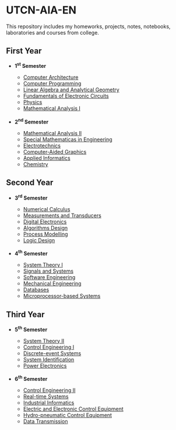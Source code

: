 <h1>UTCN-AIA-EN</h1>
This repository includes my homeworks, projects, notes, notebooks, laboratories and courses from college.

<h2>First Year</h2>
<ul><li><b>1<sup>st</sup> Semester</b></li>
<ul>
	<li><a href="https://github.com/RadAntonio/UTCN-AIA-EN/tree/main/FirstYear/Semester%201/Computer%20Architecture">Computer Architecture</a></li>
	<li><a href="https://github.com/RadAntonio/UTCN-AIA-EN/tree/main/FirstYear/Semester%201/Computer%20Programming">Computer Programming</a></li>
	<li><a href="https://github.com/RadAntonio/UTCN-AIA-EN/tree/main/FirstYear/Semester%201/Linear%20Algebra%20and%20Analytical%20Geometry">Linear Algebra and Analytical Geometry</a></li>
	<li><a href="https://github.com/RadAntonio/UTCN-AIA-EN/tree/main/FirstYear/Semester%201/Fundamentals%20of%20Electronic%20Circuits">Fundamentals of Electronic Circuits</a></li>
	<li><a href="https://github.com/RadAntonio/UTCN-AIA-EN/tree/main/FirstYear/Semester%201/Physics">Physics</a></li>
	<li><a href="https://github.com/RadAntonio/UTCN-AIA-EN/tree/main/FirstYear/Semester%201/Mathematical%20Analysis%20I">Mathematical Analysis I</a></li>

<br>
</ul><li><b>2<sup>nd</sup> Semester</b></li>
<ul>
	<li><a href="https://github.com/RadAntonio/UTCN-AIA-EN/tree/main/FirstYear/Semester%202/Mathematical%20Analysis%20II">Mathematical Analysis II</a></li>
	<li><a href="https://github.com/RadAntonio/UTCN-AIA-EN/tree/main/FirstYear/Semester%202/Special%20Mathematicas%20in%20Engineering">Special Mathematicas in Engineering</a></li>
	<li><a href="https://github.com/RadAntonio/UTCN-AIA-EN/tree/main/FirstYear/Semester%202/Electrotechnics">Electrotechnics</a></li>
	<li><a href="https://github.com/RadAntonio/UTCN-AIA-EN/tree/main/FirstYear/Semester%202/Computerr-aided%20Grapghics">Computer-Aided Graphics</a></li>
	<li><a href="https://github.com/RadAntonio/UTCN-AIA-EN/tree/main/FirstYear/Semester%202/Applied%20Informatics">Applied Informatics</a></li>
	<li><a href="https://github.com/RadAntonio/UTCN-AIA-EN/tree/main/FirstYear/Semester%202/Chemistry">Chemistry</a></li>
</ul>
</ul>

<h2>Second Year</h2>
<ul><li><b>3<sup>rd</sup> Semester</b></li>
<ul>
	<li><a href="">Numerical Calculus</a></li>
	<li><a href="https://github.com/RadAntonio/UTCN-AIA-EN/tree/main/SecondYear/Semester%201/Measurements%20and%20Transducers">Measurements and Transducers</a></li>
	<li><a href="https://github.com/RadAntonio/UTCN-AIA-EN/tree/main/SecondYear/Semester%201/Digital%20Electronics">Digital Electronics</a></li>
	<li><a href="https://github.com/RadAntonio/UTCN-AIA-EN/tree/main/SecondYear/Semester%201/Algorithm%20Design">Algorithms Design</a></li>
	<li><a href="">Process Modelling</a></li>
	<li><a href="https://github.com/RadAntonio/UTCN-AIA-EN/tree/main/SecondYear/Semester%201/Logic%20Design">Logic Design</a></li>

</ul>
	
<br>
<li><b>4<sup>th</sup> Semester</b></li>
<ul>
	<li><a href="">System Theory I </a></li>
	<li><a href="">Signals and Systems</a></li>
	<li><a href="">Software Engineering</a></li>
	<li><a href="">Mechanical Engineering</a></li>
	<li><a href="">Databases</a></li>
	<li><a href="">Microprocessor-based Systems</a></li>
</ul>
</ul>

<h2>Third Year</h2>
<ul><li><b>5<sup>th</sup> Semester</b></li>
<ul>
	<li><a href="">System Theory II</a></li>
	<li><a href="">Control Engineering I</a></li>
	<li><a href="">Discrete-event Systems</a></li>
	<li><a href="">System Identification</a></li>
	<li><a href="">Power Electronics</a></li>
</ul>

<br>
<li><b>6<sup>th</sup> Semester</b></li>
<ul>
	<li><a href="https://github.com/RadAntonio/UTCN-AIA-EN/tree/main/ThirdYear/Semester%202/Control%20Engineering%202">Control Engineering II</a></li>
	<li><a href="https://github.com/RadAntonio/Rad_Antonio_Emilian_30333_RTSLab">Real-time Systems</a></li>
	<li><a href="https://github.com/RadAntonio/UTCN-AIA-EN/tree/main/ThirdYear/Semester%202/Industrial%20Informatics">Industrial Informatics</a></li>
	<li><a href="">Electric and Electronic Control Equipment</a></li>
	<li><a href="">Hydro-pneumatic Control Equipment</a></li>
	<li><a href="https://github.com/RadAntonio/UTCN-AIA-EN/tree/main/ThirdYear/Semester%202/DataTransmision">Data Transmission</a></li>
</ul>